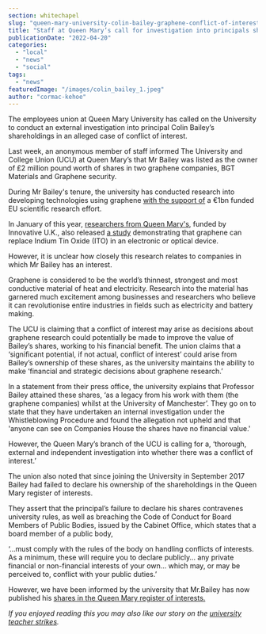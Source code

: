 ```yaml
---
section: whitechapel
slug: "queen-mary-university-colin-bailey-graphene-conflict-of-interest"
title: "Staff at Queen Mary’s call for investigation into principals shareholdings."
publicationDate: "2022-04-20"
categories: 
  - "local"
  - "news"
  - "social"
tags: 
  - "news"
featuredImage: "/images/colin_bailey_1.jpeg"
author: "cormac-kehoe"
---
```


The employees union at Queen Mary University has called on the University to conduct an external investigation into principal Colin Bailey’s shareholdings in an alleged case of conflict of interest.

Last week, an anonymous member of staff informed The University and College Union (UCU) at Queen Mary’s that Mr Bailey was listed as the owner of £2 million pound worth of shares in two graphene companies, BGT Materials and Graphene security.

During Mr Bailey's tenure, the university has conducted research into developing technologies using graphene [with the support of](https://www.sems.qmul.ac.uk/research/studentships/364/graphene-based-transparent-electrodes-for-tuneable-optical-devices) a €1bn funded EU scientific research effort.

In January of this year, [researchers from Queen Mary's](https://www.graphene-info.com/paragraf-and-queen-mary-university-awarded-500000-explore-use-graphene-replace), funded by Innovative U.K., also released [a study](https://onlinelibrary.wiley.com/doi/10.1002/adom.202101675) demonstrating that graphene can replace Indium Tin Oxide (ITO) in an electronic or optical device.

However, it is unclear how closely this research relates to companies in which Mr Bailey has an interest. 

Graphene is considered to be the world’s thinnest, strongest and most conductive material of heat and electricity. Research into the material has garnered much excitement among businesses and researchers who believe it can revolutionise entire industries in fields such as electricity and battery making. 

The UCU is claiming that a conflict of interest may arise as decisions about graphene research could potentially be made to improve the value of Bailey’s shares, working to his financial benefit. The union claims that a ‘significant potential, if not actual, conflict of interest’ could arise from Bailey’s ownership of these shares, as the university maintains the ability to make ‘financial and strategic decisions about graphene research.’

In a statement from their press office, the university explains that Professor Bailey attained these shares, ‘as a legacy from his work with them (the graphene companies) whilst at the University of Manchester’. They go on to state that they have undertaken an internal investigation under the Whistleblowing Procedure and found the allegation not upheld and that 'anyone can see on Companies House the shares have no financial value.'

However, the Queen Mary’s branch of the UCU is calling for a, ‘thorough, external and independent investigation into whether there was a conflict of interest.’

The union also noted that since joining the University in September 2017 Bailey had failed to declare his ownership of the shareholdings in the Queen Mary register of interests.

They assert that the principal’s failure to declare his shares contravenes university rules, as well as breaching the Code of Conduct for Board Members of Public Bodies, issued by the Cabinet Office, which states that a board member of a public body,

‘…must comply with the rules of the body on handling conflicts of interests. As a minimum, these will require you to declare publicly… any private financial or non-financial interests of your own… which may, or may be perceived to, conflict with your public duties.’

However, we have been informed by the university that Mr.Bailey has now published his [shares in the Queen Mary register of interests.](https://arcs.qmul.ac.uk/media/arcs/governance/council/ROIs-2021-22-updated-Apr-2022.pdf)

_If you enjoyed reading this you may also like our story on the [university teacher strikes](https://whitechapellondon.co.uk/queen-mary-university-strikes-threat/)._
